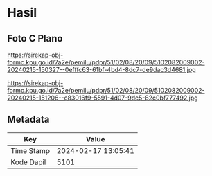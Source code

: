 # Hasil

## Foto C Plano

https://sirekap-obj-formc.kpu.go.id/7a2e/pemilu/pdpr/51/02/08/20/09/5102082009002-20240215-150327--0efffc63-61bf-4bd4-8dc7-de9dac3d4681.jpg

https://sirekap-obj-formc.kpu.go.id/7a2e/pemilu/pdpr/51/02/08/20/09/5102082009002-20240215-151206--c83016f9-5591-4d07-9dc5-82c0bf777492.jpg


## Metadata

| Key        | Value               |
| ---------- | ------------------- |
| Time Stamp | 2024-02-17 13:05:41 |
| Kode Dapil | 5101                |



